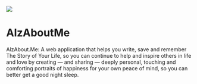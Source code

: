 <a href="https://codeclimate.com/github/rails/rails"><img src="https://codeclimate.com/github/rails/rails/badges/gpa.svg" /></a>
# AlzAboutMe
AlzAbout.Me: A web application that helps you write, save and remember The Story of Your Life, so you can continue to help and inspire others in life and love by creating — and sharing — deeply personal, touching and comforting portraits of happiness for your own peace of mind, so you can better get a good night sleep.
